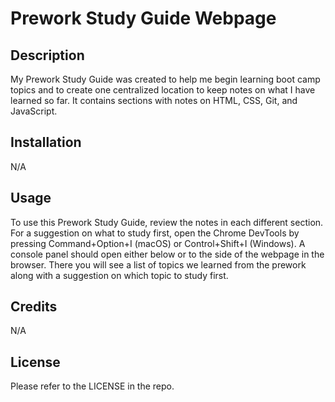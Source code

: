 # Prework Study Guide Webpage

## Description

My Prework Study Guide was created to help me begin learning boot camp topics and to create one centralized location to keep notes on what I have learned so far. It contains sections with notes on HTML, CSS, Git, and JavaScript.

## Installation

N/A

## Usage

To use this Prework Study Guide, review the notes in each different section. For a suggestion on what to study first, open the Chrome DevTools by pressing Command+Option+I (macOS) or Control+Shift+I (Windows). A console panel should open either below or to the side of the webpage in the browser. There you will see a list of topics we learned from the prework along with a suggestion on which topic to study first.

## Credits

N/A

## License

Please refer to the LICENSE in the repo.